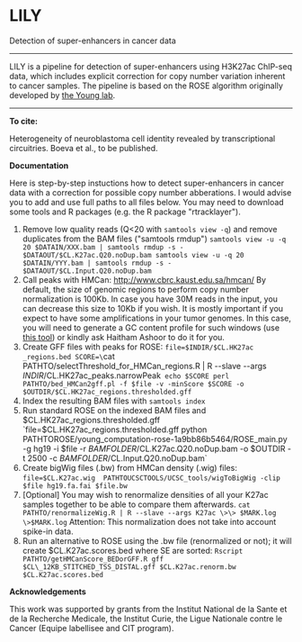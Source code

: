 # LILY
Detection of super-enhancers in cancer data    

---------------------------------------------------------------------------------------------------------------------------

LILY is a pipeline for detection of super-enhancers using H3K27ac ChIP-seq data, which includes explicit correction for copy number variation inherent to cancer samples. The pipeline is based on the ROSE algorithm originally developed by [the Young lab](http://younglab.wi.mit.edu/super_enhancer_code.html). 

---------------------------------------------------------------------------------------------------------------------------

**To cite:**

Heterogeneity of neuroblastoma cell identity revealed by transcriptional circuitries. Boeva et al., to be published.

**Documentation**

Here is step-by-step instuctions how to detect super-enhancers in cancer data with a correction for possible copy number abberations. I would advise you to add and use full paths to all files below. You may need to download some tools and R packages (e.g. the R package "rtracklayer").
1. Remove low quality reads (Q\<20 with `samtools view -q`) and remove duplicates from the BAM files ("samtools rmdup") 
`samtools view -u -q 20 $DATAIN/XXX.bam | samtools rmdup -s - $DATAOUT/$CL.K27ac.Q20.noDup.bam
samtools view -u -q 20 $DATAIN/YYY.bam | samtools rmdup -s - $DATAOUT/$CL.Input.Q20.noDup.bam`
2. Call peaks with HMCan: http://www.cbrc.kaust.edu.sa/hmcan/ 
By default, the size of genomic regions to perform copy number normalization is 100Kb. In case you have 30M reads in the input, you can decrease this size to 10Kb if you wish. It is mostly important if you expect to have some amplifications in your tumor genomes. In this case, you will need to generate a GC content profile for such windows (use [this tool](http://www.cbrc.kaust.edu.sa/hmcan/GCCount.tar.gz)) or kindly ask Haitham Ashoor to do it for you.
3. Create GFF files with peaks for ROSE:
`file=$INDIR/$CL.HK27ac _regions.bed
SCORE=\`cat PATHTO/selectThreshold_for_HMCan_regions.R | R --slave --args $INDIR/$CL.HK27ac_peaks.narrowPeak`
echo $SCORE
perl PATHTO/bed_HMCan2gff.pl -f $file -v -minScore $SCORE -o $OUTDIR/$CL.HK27ac_regions.thresholded.gff`
4. Index the resulting BAM files with `samtools index`
5. Run standard ROSE on the indexed BAM files and $CL.HK27ac_regions.thresholded.gff 
`file=$CL.HK27ac_regions.thresholded.gff 
python PATHTOROSE/young_computation-rose-1a9bb86b5464/ROSE_main.py -g hg19 -i $file -r $BAMFOLDER/$CL.K27ac.Q20.noDup.bam -o $OUTDIR -t 2500 -c $BAMFOLDER/$CL.Input.Q20.noDup.bam`
6. Create bigWig files (.bw) from HMCan density (.wig) files: 
`file=$CL.K27ac.wig 
PATHTOUCSCTOOLS/UCSC_tools/wigToBigWig -clip $file hg19.fa.fai $file.bw`
7. [Optional] 
You may wish to renormalize densities of all your K27ac samples together to be able to compare them afterwards. 
`cat PATHTO/renormalizeWig.R | R --slave --args K27ac \>\> $MARK.log \>$MARK.log`
Attention: This normalization does not take into account spike-in data.
8. Run an alternative to ROSE using the .bw file (renormalized or not); it will create $CL.K27ac.scores.bed where SE are sorted: 
`Rscript PATHTO/getHMCanScore_BEDorGFF.R gff $CL\_12KB_STITCHED_TSS_DISTAL.gff $CL.K27ac.renorm.bw $CL.K27ac.scores.bed`

**Acknowledgements**

This work was supported by grants from the Institut National de la Sante et de la Recherche Medicale, the Institut Curie, the Ligue Nationale contre le Cancer (Equipe labellisee and CIT program).
